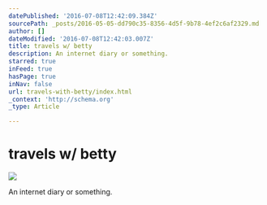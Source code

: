 ```yaml
---
datePublished: '2016-07-08T12:42:09.384Z'
sourcePath: _posts/2016-05-05-dd790c35-8356-4d5f-9b78-4ef2c6af2329.md
author: []
dateModified: '2016-07-08T12:42:03.007Z'
title: travels w/ betty
description: An internet diary or something.
starred: true
inFeed: true
hasPage: true
inNav: false
url: travels-with-betty/index.html
_context: 'http://schema.org'
_type: Article

---
```

# travels w/ betty
![](https://the-grid-user-content.s3-us-west-2.amazonaws.com/8a8b7084-2f06-4e95-a3bf-6875b4db9ec4.jpg)

An internet diary or something.